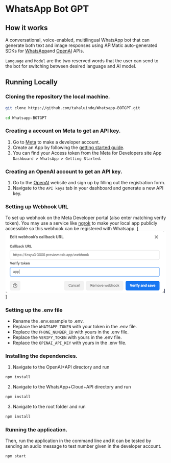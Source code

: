 # WhatsApp Bot GPT

## How it works
A conversational, voice-enabled, multilingual WhatsApp bot that can generate both text and image responses using APIMatic auto-generated SDKs for [WhatsApp](https://www.apimatic.io/apidocs/whatsapp-api/v/1_0#/http/guides/send-a-message)and [OpenAI](https://www.apimatic.io/api-docs/openai) APIs.

`Language` and `Model` are the two reserved words that the user can send to the bot for switching between desired language and AI model.

## Running Locally

### Cloning the repository the local machine.

```bash
git clone https://github.com/tahaluindo/Whatsapp-BOTGPT.git
```

```bash
cd Whatsapp-BOTGPT
```

### Creating a account on Meta to get an API key.

1. Go to [Meta](https://developers.facebook.com/) to make a developer account.
2. Create an App by following the [getting started guide](https://developers.facebook.com/docs/whatsapp/cloud-api/get-started).
3. You can find your Access token from the Meta for Developers site App `Dashboard > WhatsApp > Getting Started`.

### Creating an OpenAI account to get an API key.
1. Go to the [OpenAI](https://openai.com/) website and sign up by filling out the registration form. 
2. Navigate to the `API keys` tab in your dashboard and generate a new API key.
### Setting up Webhook URL

To set up webhook on the Meta Developer portal (also enter matching verify token). You may use a service like [ngrok](https://ngrok.com/) to make your local app publicly accessible so this webhook can be registered with Whatsapp.
[![Webhook](./public/webhook.png)]

### Setting up the .env file
- Rename the .env.example to .env.
- Replace the `WHATSAPP_TOKEN` with your token in the .env file.
- Replace the `PHONE_NUMBER_ID` with yours in the .env file.
- Replace the `VERIFY_TOKEN` with yours in the .env file.
- Replace the `OPENAI_API_KEY` with yours in the .env file.

### Installing the dependencies.
1. Navigate to the OpenAI+API directory and run 
```bash
npm install
```
2. Navigate to the WhatsApp+Cloud+API directory and run 
```bash
npm install
```
3. Navigate to the root folder and run 
```bash
npm install
```

### Running the application.

Then, run the application in the command line and it can be tested by sending an audio message to test number given in the developer account.

```bash
npm start
```

